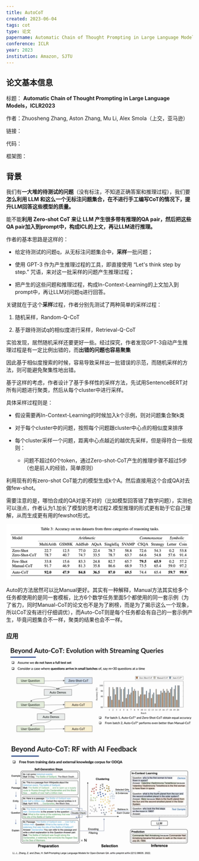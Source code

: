 ```yaml
---
title: AutoCoT
created: 2023-06-04
tags: cot
type: 论文
papername: Automatic Chain of Thought Prompting in Large Language Models
conference: ICLR
year: 2023
institution: Amazon, SJTU
---
```


## 论文基本信息

标题： **Automatic Chain of Thought Prompting in Large Language Models，ICLR2023**

作者：Zhuosheng Zhang, Aston Zhang, Mu Li, Alex Smola（上交，亚马逊）

链接：

代码：

框架图：


## 背景

我们有**一大堆的待测试的问题**（没有标注，不知道正确答案和推理过程），我们要**怎么利用 LLM 和这么一个无标注问题集合，在不进行手工编写CoT的情况下，提升LLM回答这些模型的质量。**

能不能**利用 Zero-shot CoT 来让 LLM 产生很多带有推理的QA pair，然后把这些QA pair加入到prompt中，构成ICL的上文，再让LLM进行推理。**


作者的基本思路是这样的：

- 给定待测试的问题q，从无标注问题集合中，**采样**一批问题；
    
- 使用 GPT-3 作为产生推理过程的工具，即直接使用 “Let's think step by step.” 咒语，来对这一批采样的问题产生推理过程；
    
- 把产生的这些问题和推理过程，构成In-Context-Learning的上文加入到prompt中，再让LLM对问题q进行回答。
    

关键就在于这个**采样**过程，作者分别先测试了两种简单的采样过程：

1. 随机采样，Random-Q-CoT
    
2. 基于跟待测试q的相似度进行采样，Retrieval-Q-CoT
    

实验发现，居然随机采样还要更好一些。经过探究，作者发现GPT-3自动产生推理过程是有一定比例出错的，而**出错的问题也容易聚集**

因此基于相似度搜索的时候，容易导致采样出一批错误的示范，而随机采样的方法，则可能避免聚集性地出错。

基于这样的考虑，作者设计了基于多样性的采样方法，先试用SentenceBERT对所有问题进行聚类，然后从每个cluster中进行采样。

具体采样过程则是：

- 假设需要再In-Context-Learning的时候加入k个示例，则对问题集合聚k类
    
- 对于每个cluster中的问题，按照每个问题跟cluster中心点的相似度来排序
    
- 每个cluster采样一个问题，距离中心点越近的越优先采样，但是得符合一些规则：
    
	- 问题不超过60个token，通过Zero-shot-CoT产生的推理步骤不超过5步（也是前人的经验，简单原则）

利用现有的有zero-shot CoT能力的模型生成k个A。然后直接用这个合成QA对去做few-shot。

需要注意的是，哪怕合成的QA对是不对的（比如模型回答错了数学问题），实测也可以涨点，作者认为1.加长了模型的思考过程2.模型推理的形式更有助于它自己理解，从而生成更有用的fewshot形式。

![](img/Pasted%20image%2020230604151605.png)

Auto的方法居然可以比Manual更好。其实有一种解释，Manual方法其实给多个任务都使用的是同一套模板，比方6个数学任务里面5个都使用的同一套示例（为了省力，同时Manual-CoT的论文也不是为了刷榜，而是为了揭示这么一个现象，所以CoT没有进行仔细调优），而Auto-CoT则是每个任务都会有自己的一套示例产生，毕竟问题集合不一样，聚类的结果也会不一样。

### 应用

![](img/Pasted%20image%2020230227225711.png)

![](img/Pasted%20image%2020230227225952.png)

